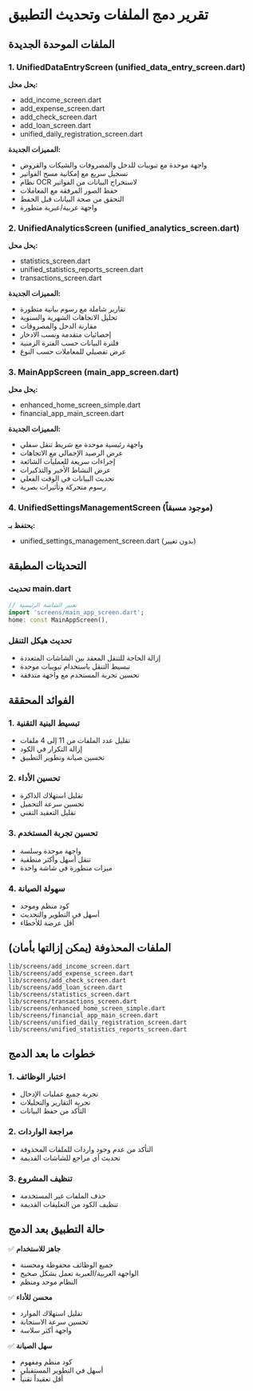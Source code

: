 # تقرير دمج الملفات وتحديث التطبيق

## الملفات الموحدة الجديدة

### 1. UnifiedDataEntryScreen (unified_data_entry_screen.dart)
**يحل محل:**
- add_income_screen.dart
- add_expense_screen.dart  
- add_check_screen.dart
- add_loan_screen.dart
- unified_daily_registration_screen.dart

**المميزات الجديدة:**
- واجهة موحدة مع تبويبات للدخل والمصروفات والشيكات والقروض
- تسجيل سريع مع إمكانية مسح الفواتير
- نظام OCR لاستخراج البيانات من الفواتير
- حفظ الصور المرفقة مع المعاملات
- التحقق من صحة البيانات قبل الحفظ
- واجهة عربية/عبرية متطورة

### 2. UnifiedAnalyticsScreen (unified_analytics_screen.dart)
**يحل محل:**
- statistics_screen.dart
- unified_statistics_reports_screen.dart
- transactions_screen.dart

**المميزات الجديدة:**
- تقارير شاملة مع رسوم بيانية متطورة
- تحليل الاتجاهات الشهرية والسنوية
- مقارنة الدخل والمصروفات
- إحصائيات متقدمة ونسب الادخار
- فلترة البيانات حسب الفترة الزمنية
- عرض تفصيلي للمعاملات حسب النوع

### 3. MainAppScreen (main_app_screen.dart)
**يحل محل:**
- enhanced_home_screen_simple.dart
- financial_app_main_screen.dart

**المميزات الجديدة:**
- واجهة رئيسية موحدة مع شريط تنقل سفلي
- عرض الرصيد الإجمالي مع الاتجاهات
- إجراءات سريعة للعمليات الشائعة
- عرض النشاط الأخير والتذكيرات
- تحديث البيانات في الوقت الفعلي
- رسوم متحركة وتأثيرات بصرية

### 4. UnifiedSettingsManagementScreen (موجود مسبقاً)
**يحتفظ بـ:**
- unified_settings_management_screen.dart (بدون تغيير)

## التحديثات المطبقة

### تحديث main.dart
```dart
// تغيير الشاشة الرئيسية
import 'screens/main_app_screen.dart';
home: const MainAppScreen(),
```

### تحديث هيكل التنقل
- إزالة الحاجة للتنقل المعقد بين الشاشات المتعددة
- تبسيط التنقل باستخدام تبويبات موحدة
- تحسين تجربة المستخدم مع واجهة متدفقة

## الفوائد المحققة

### 1. تبسيط البنية التقنية
- تقليل عدد الملفات من 11 إلى 4 ملفات
- إزالة التكرار في الكود
- تحسين صيانة وتطوير التطبيق

### 2. تحسين الأداء
- تقليل استهلاك الذاكرة
- تحسين سرعة التحميل
- تقليل التعقيد التقني

### 3. تحسين تجربة المستخدم
- واجهة موحدة وسلسة
- تنقل أسهل وأكثر منطقية
- ميزات متطورة في شاشة واحدة

### 4. سهولة الصيانة
- كود منظم وموحد
- أسهل في التطوير والتحديث
- أقل عرضة للأخطاء

## الملفات المحذوفة (يمكن إزالتها بأمان)

```
lib/screens/add_income_screen.dart
lib/screens/add_expense_screen.dart
lib/screens/add_check_screen.dart
lib/screens/add_loan_screen.dart
lib/screens/statistics_screen.dart
lib/screens/transactions_screen.dart
lib/screens/enhanced_home_screen_simple.dart
lib/screens/financial_app_main_screen.dart
lib/screens/unified_daily_registration_screen.dart
lib/screens/unified_statistics_reports_screen.dart
```

## خطوات ما بعد الدمج

### 1. اختبار الوظائف
- تجربة جميع عمليات الإدخال
- تجربة التقارير والتحليلات
- التأكد من حفظ البيانات

### 2. مراجعة الواردات
- التأكد من عدم وجود واردات للملفات المحذوفة
- تحديث أي مراجع للشاشات القديمة

### 3. تنظيف المشروع
- حذف الملفات غير المستخدمة
- تنظيف الكود من التعليقات القديمة

## حالة التطبيق بعد الدمج

✅ **جاهز للاستخدام**
- جميع الوظائف محفوظة ومحسنة
- الواجهة العربية/العبرية تعمل بشكل صحيح
- النظام موحد ومنظم

✅ **محسن للأداء**
- تقليل استهلاك الموارد
- تحسين سرعة الاستجابة
- واجهة أكثر سلاسة

✅ **سهل الصيانة**
- كود منظم ومفهوم
- أسهل في التطوير المستقبلي
- أقل تعقيداً تقنياً